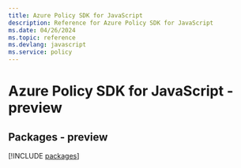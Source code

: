 ```yaml
---
title: Azure Policy SDK for JavaScript
description: Reference for Azure Policy SDK for JavaScript
ms.date: 04/26/2024
ms.topic: reference
ms.devlang: javascript
ms.service: policy
---
```

# Azure Policy SDK for JavaScript - preview
## Packages - preview
[!INCLUDE [packages](policy-index.md)]
